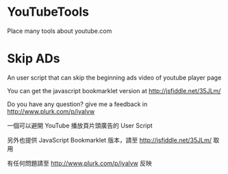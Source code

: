 YouTubeTools
============

Place many tools about youtube.com

Skip ADs
========

An user script that can skip the beginning ads video of youtube player page

You can get the javascript bookmarklet version at http://jsfiddle.net/35JLm/

Do you have any question? give me a feedback in http://www.plurk.com/p/iyalvw

一個可以避開 YouTube 播放頁片頭廣告的 User Script

另外也提供 JavaScript Bookmarklet 版本，請至 http://jsfiddle.net/35JLm/ 取用

有任何問題請至 http://www.plurk.com/p/iyalvw 反映
